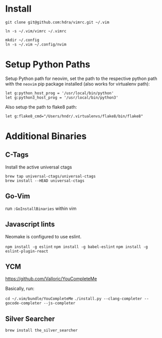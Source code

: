 # Install
```
git clone git@github.com:hdra/vimrc.git ~/.vim

ln -s ~/.vim/vimrc ~/.vimrc

mkdir ~/.config
ln -s ~/.vim ~/.config/nvim
```

# Setup Python Paths

Setup Python path for neovim, set the path to the respective python path
with the `neovim` pip package installed (also works for virtualenv path):

    let g:python_host_prog = '/usr/local/bin/python'
    let g:python3_host_prog = '/usr/local/bin/python3'

Also setup the path to flake8 path:

    let g:flake8_cmd="/Users/hndr/.virtualenvs/flake8/bin/flake8"


# Additional Binaries

## C-Tags

Install the active universal ctags

    brew tap universal-ctags/universal-ctags
    brew install --HEAD universal-ctags


## Go-Vim

run `:GoInstallBinaries` within vim


## Javascript lints
Neomake is configured to use eslint.

`npm install -g eslint`
`npm install -g babel-eslint`
`npm install -g eslint-plugin-react`


## YCM

https://github.com/Valloric/YouCompleteMe

Basically, run:

`cd ~/.vim/bundle/YouCompleteMe`
`./install.py --clang-completer --gocode-completer --js-completer`


## Silver Searcher

`brew install the_silver_searcher`


